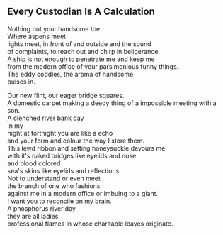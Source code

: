 Every Custodian Is A Calculation
--------------------------------
Nothing but your handsome toe.  
Where aspens meet  
lights meet, in front of and outside and the sound  
of complaints, to reach out and chirp in beligerance.  
A ship is not enough to penetrate me and keep me  
from the modern office of your parsimonious funny things.  
The eddy coddles, the aroma of handsome  
pulses in.  
  
Our new flint, our eager bridge squares.  
A domestic carpet making a deedy thing of a impossible meeting with a son.  
A clenched river bank day  
in my  
night at fortnight you are like a echo  
and your form and colour the way I store them.  
This lewd ribbon and setting honeysuckle devours me  
with it's naked bridges like eyelids and nose  
and blood colored  
sea's skins like eyelids and reflections.  
Not to understand or even meet  
the branch of one who fashions  
against me in a modern office or imbuing to a giant.  
I want you to reconcile on my brain.  
A phosphorus river day  
they are all ladies  
professional flames in whose charitable leaves originate.  
